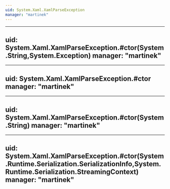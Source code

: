 ```yaml
---
uid: System.Xaml.XamlParseException
manager: "martinek"
---
```


---
uid: System.Xaml.XamlParseException.#ctor(System.String,System.Exception)
manager: "martinek"
---

---
uid: System.Xaml.XamlParseException.#ctor
manager: "martinek"
---

---
uid: System.Xaml.XamlParseException.#ctor(System.String)
manager: "martinek"
---

---
uid: System.Xaml.XamlParseException.#ctor(System.Runtime.Serialization.SerializationInfo,System.Runtime.Serialization.StreamingContext)
manager: "martinek"
---
